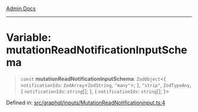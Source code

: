 [Admin Docs](/)

***

# Variable: mutationReadNotificationInputSchema

> `const` **mutationReadNotificationInputSchema**: `ZodObject`\<\{ `notificationIds`: `ZodArray`\<`ZodString`, `"many"`\>; \}, `"strip"`, `ZodTypeAny`, \{ `notificationIds`: `string`[]; \}, \{ `notificationIds`: `string`[]; \}\>

Defined in: [src/graphql/inputs/MutationReadNotificationinput.ts:4](https://github.com/Sourya07/talawa-api/blob/61a1911602b2f0aac7635e08ae2918f4f768e8ff/src/graphql/inputs/MutationReadNotificationinput.ts#L4)
